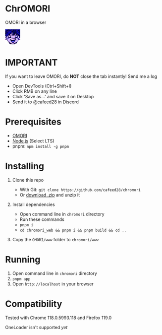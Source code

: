# ChrOMORI

OMORI in a browser

![hero_capitalism](.github/assets/hero_capitalism.png)

# IMPORTANT

If you want to leave OMORI, do **NOT** close the tab instantly! Send me a log

- Open DevTools (Ctrl+Shift+I)
- Click RMB on any line
- Click 'Save as...' and save it on Desktop
- Send it to @cafeed28 in Discord

# Prerequisites

- [OMORI](https://store.steampowered.com/app/1150690/OMORI)
- [Node.js](https://nodejs.org) (Select LTS)
- pnpm: `npm install -g pnpm`

# Installing

1. Clone this repo

   - With Git: `git clone https://github.com/cafeed28/chromori`
   - Or [download .zip](https://github.com/cafeed28/chromori/archive/refs/heads/main.zip) and unzip it

1. Install dependencies

   - Open command line in `chromori` directory
   - Run these commands
   - `pnpm i`
   - `cd chromori_web && pnpm i && pnpm build && cd ..`

1. Copy the `OMORI/www` folder to `chromori/www`

# Running

1. Open command line in `chromori` directory
1. `pnpm app`
1. Open `http://localhost` in your browser

# Compatibility

Tested with Chrome 118.0.5993.118 and Firefox 119.0

OneLoader isn't supported _yet_
